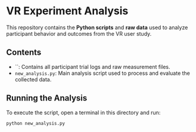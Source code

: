 # VR Experiment Analysis

This repository contains the **Python scripts** and **raw data** used to analyze participant behavior and outcomes from the VR user study.

## Contents
- ``: Contains all participant trial logs and raw measurement files.
- `new_analysis.py`: Main analysis script used to process and evaluate the collected data.

## Running the Analysis

To execute the script, open a terminal in this directory and run:

```bash
python new_analysis.py

